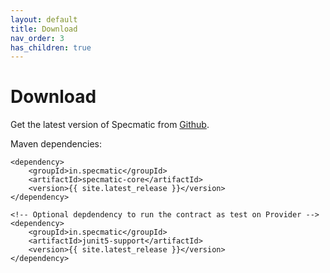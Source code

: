```yaml
---
layout: default
title: Download
nav_order: 3
has_children: true
---
```

Download
========

Get the latest version of Specmatic from [Github](https://github.com/znsio/specmatic/releases).

Maven dependencies:
```
<dependency>
    <groupId>in.specmatic</groupId>
    <artifactId>specmatic-core</artifactId>
    <version>{{ site.latest_release }}</version>
</dependency>

<!-- Optional depdendency to run the contract as test on Provider -->
<dependency>
    <groupId>in.specmatic</groupId>
    <artifactId>junit5-support</artifactId>
    <version>{{ site.latest_release }}</version>
</dependency>
```

